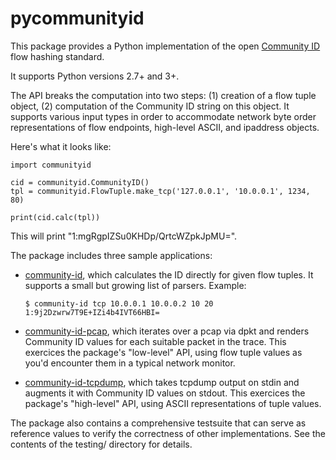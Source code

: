 pycommunityid
=============

This package provides a Python implementation of the open
[Community ID](https://github.com/corelight/community-id-spec)
flow hashing standard.

It supports Python versions 2.7+ and 3+.

The API breaks the computation into two steps: (1) creation of a flow
tuple object, (2) computation of the Community ID string on this
object. It supports various input types in order to accommodate
network byte order representations of flow endpoints, high-level ASCII,
and ipaddress objects.

Here's what it looks like:

    import communityid

    cid = communityid.CommunityID()
    tpl = communityid.FlowTuple.make_tcp('127.0.0.1', '10.0.0.1', 1234, 80)

    print(cid.calc(tpl))

This will print "1:mgRgpIZSu0KHDp/QrtcWZpkJpMU=".

The package includes three sample applications:

- [community-id](https://github.com/corelight/pycommunityid/blob/master/scripts/community-id),
  which calculates the ID directly for given flow tuples. It supports
  a small but growing list of parsers. Example:

      $ community-id tcp 10.0.0.1 10.0.0.2 10 20
      1:9j2Dzwrw7T9E+IZi4b4IVT66HBI=

- [community-id-pcap](https://github.com/corelight/pycommunityid/blob/master/scripts/community-id-pcap),
  which iterates over a pcap via dpkt and renders
  Community ID values for each suitable packet in the trace. This
  exercices the package's "low-level" API, using flow tuple values as
  you'd encounter them in a typical network monitor.

- [community-id-tcpdump](https://github.com/corelight/pycommunityid/blob/master/scripts/community-id-tcpdump),
  which takes tcpdump output on stdin and
  augments it with Community ID values on stdout. This exercices the
  package's "high-level" API, using ASCII representations of tuple
  values.

The package also contains a comprehensive testsuite that can serve as
reference values to verify the correctness of other
implementations. See the contents of the testing/ directory for
details.
